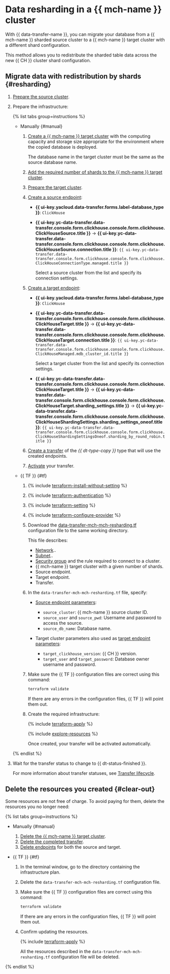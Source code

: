 # Data resharding in a {{ mch-name }} cluster

With {{ data-transfer-name }}, you can migrate your database from a {{ mch-name }} sharded source cluster to a {{ mch-name }} target cluster with a different shard configuration.

This method allows you to redistribute the sharded table data across the new {{ CH }} cluster shard configuration.

## Migrate data with redistribution by shards {#resharding}

1. [Prepare the source cluster](../../../data-transfer/operations/prepare.md#source-ch).
1. Prepare the infrastructure:

   {% list tabs group=instructions %}

   - Manually {#manual}

      1. [Create a {{ mch-name }} target cluster](../../../managed-clickhouse/operations/cluster-create.md) with the computing capacity and storage size appropriate for the environment where the copied database is deployed.

         The database name in the target cluster must be the same as the source database name.

      1. [Add the required number of shards to the {{ mch-name }} target cluster](../../../managed-clickhouse/operations/shards.md#add-shard).

      1. [Prepare the target cluster](../../../data-transfer/operations/prepare.md#target-ch).

      1. [Create a source endpoint](../../../data-transfer/operations/endpoint/index.md#create):

         * **{{ ui-key.yacloud.data-transfer.forms.label-database_type }}**: `ClickHouse`
         * **{{ ui-key.yc-data-transfer.data-transfer.console.form.clickhouse.console.form.clickhouse.ClickHouseSource.title }}** → **{{ ui-key.yc-data-transfer.data-transfer.console.form.clickhouse.console.form.clickhouse.ClickHouseSource.connection.title }}**: `{{ ui-key.yc-data-transfer.data-transfer.console.form.clickhouse.console.form.clickhouse.ClickHouseConnectionType.managed.title }}`

            Select a source cluster from the list and specify its connection settings.

      1. [Create a target endpoint](../../../data-transfer/operations/endpoint/index.md#create):

         * **{{ ui-key.yacloud.data-transfer.forms.label-database_type }}**: `ClickHouse`
         * **{{ ui-key.yc-data-transfer.data-transfer.console.form.clickhouse.console.form.clickhouse.ClickHouseTarget.title }}** → **{{ ui-key.yc-data-transfer.data-transfer.console.form.clickhouse.console.form.clickhouse.ClickHouseTarget.connection.title }}**: `{{ ui-key.yc-data-transfer.data-transfer.console.form.clickhouse.console.form.clickhouse.ClickHouseManaged.mdb_cluster_id.title }}`

            Select a target cluster from the list and specify its connection settings.

         * **{{ ui-key.yc-data-transfer.data-transfer.console.form.clickhouse.console.form.clickhouse.ClickHouseTarget.title }}** → **{{ ui-key.yc-data-transfer.data-transfer.console.form.clickhouse.console.form.clickhouse.ClickHouseTarget.sharding_settings.title }}** → **{{ ui-key.yc-data-transfer.data-transfer.console.form.clickhouse.console.form.clickhouse.ClickHouseShardingSettings.sharding_settings_oneof.title }}**: `{{ ui-key.yc-data-transfer.data-transfer.console.form.clickhouse.console.form.clickhouse.ClickHouseShardingSettingsOneof.sharding_by_round_robin.title }}`

      1. [Create a transfer](../../../data-transfer/operations/transfer.md#create) of the _{{ dt-type-copy }}_ type that will use the created endpoints.
      1. [Activate](../../../data-transfer/operations/transfer.md#activate) your transfer.

   - {{ TF }} {#tf}

      1. {% include [terraform-install-without-setting](../../../_includes/mdb/terraform/install-without-setting.md) %}
      1. {% include [terraform-authentication](../../../_includes/mdb/terraform/authentication.md) %}
      1. {% include [terraform-setting](../../../_includes/mdb/terraform/setting.md) %}
      1. {% include [terraform-configure-provider](../../../_includes/mdb/terraform/configure-provider.md) %}

      1. Download the [data-transfer-mch-mch-resharding.tf](https://github.com/yandex-cloud-examples/yc-data-transfer-clickhouse-data-resharding/blob/main/data-transfer-mch-mch-resharding.tf) configuration file to the same working directory.

         This file describes:

         * [Network](../../../vpc/concepts/network.md#network)..
         * [Subnet](../../../vpc/concepts/network.md#subnet)..
         * [Security group](../../../vpc/concepts/security-groups.md) and the rule required to connect to a cluster.
         * {{ mch-name }} target cluster with a given number of shards.
         * Source endpoint.
         * Target endpoint.
         * Transfer.

      1. In the `data-transfer-mch-mch-resharding.tf` file, specify:

         * [Source endpoint parameters](../../../data-transfer/operations/endpoint/source/clickhouse.md#on-premise):
            * `source_cluster`: {{ mch-name }} source cluster ID.
            * `source_user` and `source_pwd`: Username and password to access the source.
            * `source_db_name`: Database name.

         * Target cluster parameters also used as [target endpoint parameters](../../../data-transfer/operations/endpoint/target/clickhouse.md#managed-service):
            * `target_clickhouse_version`: {{ CH }} version.
            * `target_user` and `target_password`: Database owner username and password.

      1. Make sure the {{ TF }} configuration files are correct using this command:

         ```bash
         terraform validate
         ```

         If there are any errors in the configuration files, {{ TF }} will point them out.

      1. Create the required infrastructure:

         {% include [terraform-apply](../../../_includes/mdb/terraform/apply.md) %}

         {% include [explore-resources](../../../_includes/mdb/terraform/explore-resources.md) %}

         Once created, your transfer will be activated automatically.

   {% endlist %}

1. Wait for the transfer status to change to {{ dt-status-finished }}.

   For more information about transfer statuses, see [Transfer lifecycle](../../../data-transfer/concepts/transfer-lifecycle.md#statuses).

## Delete the resources you created {#clear-out}

Some resources are not free of charge. To avoid paying for them, delete the resources you no longer need:

{% list tabs group=instructions %}

- Manually {#manual}

   1. [Delete the {{ mch-name }} target cluster](../../../managed-clickhouse/operations/cluster-delete.md).
   1. [Delete the completed transfer](../../../data-transfer/operations/transfer.md#delete).
   1. [Delete endpoints](../../../data-transfer/operations/endpoint/index.md#delete) for both the source and target.

- {{ TF }} {#tf}

   1. In the terminal window, go to the directory containing the infrastructure plan.
   1. Delete the `data-transfer-mch-mch-resharding.tf` configuration file.
   1. Make sure the {{ TF }} configuration files are correct using this command:

      ```bash
      terraform validate
      ```

      If there are any errors in the configuration files, {{ TF }} will point them out.

   1. Confirm updating the resources.

      {% include [terraform-apply](../../../_includes/mdb/terraform/apply.md) %}

      All the resources described in the `data-transfer-mch-mch-resharding.tf` configuration file will be deleted.

{% endlist %}
